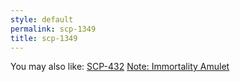 ```yaml
---
style: default
permalink: scp-1349
title: scp-1349
---
```

You may also like:
[SCP-432](http://scp-wiki.net/scp-432)
[Note: Immortality Amulet](http://scp-wiki.net/note-immortality-amulet)